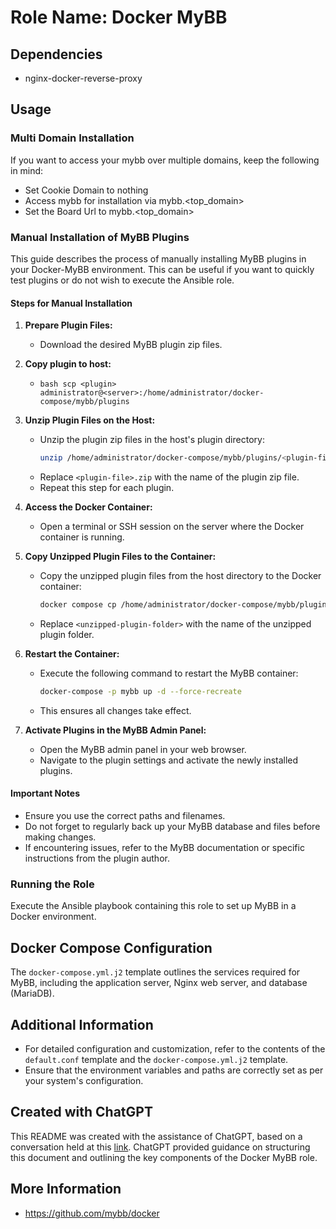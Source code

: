 # Role Name: Docker MyBB

## Dependencies
- nginx-docker-reverse-proxy

## Usage

### Multi Domain Installation
If you want to access your mybb over multiple domains, keep the following in mind:
- Set Cookie Domain to nothing
- Access mybb for installation via mybb.<top_domain> 
- Set the Board Url to mybb.<top_domain>

### Manual Installation of MyBB Plugins

This guide describes the process of manually installing MyBB plugins in your Docker-MyBB environment. This can be useful if you want to quickly test plugins or do not wish to execute the Ansible role.

#### Steps for Manual Installation


1. **Prepare Plugin Files:**
   - Download the desired MyBB plugin zip files.

2. **Copy plugin to host:**
    - ```bash scp <plugin> administrator@<server>:/home/administrator/docker-compose/mybb/plugins```

3. **Unzip Plugin Files on the Host:**
   - Unzip the plugin zip files in the host's plugin directory:
     ```bash
     unzip /home/administrator/docker-compose/mybb/plugins/<plugin-file>.zip -d /home/administrator/docker-compose/mybb/plugins/
     ```
   - Replace `<plugin-file>.zip` with the name of the plugin zip file.
   - Repeat this step for each plugin.

4. **Access the Docker Container:**
   - Open a terminal or SSH session on the server where the Docker container is running.

5. **Copy Unzipped Plugin Files to the Container:**
   - Copy the unzipped plugin files from the host directory to the Docker container:
     ```bash
     docker compose cp /home/administrator/docker-compose/mybb/plugins/<unzipped-plugin-folder> application:/var/www/html/inc/plugins/
     ```
   - Replace `<unzipped-plugin-folder>` with the name of the unzipped plugin folder.

6. **Restart the Container:**
   - Execute the following command to restart the MyBB container:
     ```bash
     docker-compose -p mybb up -d --force-recreate
     ```
   - This ensures all changes take effect.

7. **Activate Plugins in the MyBB Admin Panel:**
   - Open the MyBB admin panel in your web browser.
   - Navigate to the plugin settings and activate the newly installed plugins.

#### Important Notes

- Ensure you use the correct paths and filenames.
- Do not forget to regularly back up your MyBB database and files before making changes.
- If encountering issues, refer to the MyBB documentation or specific instructions from the plugin author.

### Running the Role
Execute the Ansible playbook containing this role to set up MyBB in a Docker environment.

## Docker Compose Configuration
The `docker-compose.yml.j2` template outlines the services required for MyBB, including the application server, Nginx web server, and database (MariaDB).

## Additional Information
- For detailed configuration and customization, refer to the contents of the `default.conf` template and the `docker-compose.yml.j2` template.
- Ensure that the environment variables and paths are correctly set as per your system's configuration.

## Created with ChatGPT
This README was created with the assistance of ChatGPT, based on a conversation held at this [link](https://chat.openai.com/share/83828f9a-b817-48d8-86ed-599f64850b4d). ChatGPT provided guidance on structuring this document and outlining the key components of the Docker MyBB role.

## More Information
- https://github.com/mybb/docker